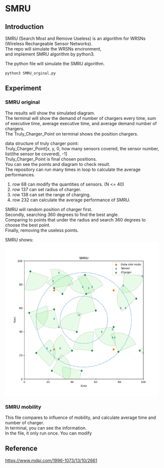 # SMRU

## Introduction
SMRU (Search Most and Remove Useless) is an algorithm for WRSNs (Wireless Rechargeable Sensor Networks).  
The repo will simulate the WRSNs environment,  
and implement SMRU algorithm by python3.


The python file will simulate the SMRU algorithm.  
```
python3 SMRU_orginal.py
```

## Experiment
### SMRU original
The results will show the simulated diagram.  
The terminal will show the demand of number of chargers every time, sum of executive time, average executive time, and average demand number of chargers.  
The Truly_Charger_Point on terminal shows the position chargers.  
  
data structure of truly charger point:  
Truly_Charger_Point[x, y, 0, how many sensors covered, the sensor number, list(the sensor be covered), -1]  
Truly_Charger_Point is final chosen positions.  
You can see the points and diagram to check result.  
The repository can run many times in loop to calculate the average performances.  

1. row 68 can modify the quantities of sensors. (N <= 40)  
2. row 137 can set radius of charger.  
3. row 138 can set the range of charging.
4. row 232 can calculate the average performance of SMRU.  

SMRU will random position of charger first.  
Secondly, searching 360 degrees to find the best angle.  
Comparing to points that under the radius and search 360 degrees to choose the best point.  
Finally, removing the useless points.  

SMRU shows:  
<img src=https://github.com/neneyhsw/SMRU/blob/main/SMRU_figure.png width="500" height="500">


### SMRU mobility
This file compares to influence of mobility, and calculate average time and number of charger.  
In terminal, you can see the information.  
In the file, it only run once. You can modify 


## Reference
https://www.mdpi.com/1996-1073/13/10/2661
